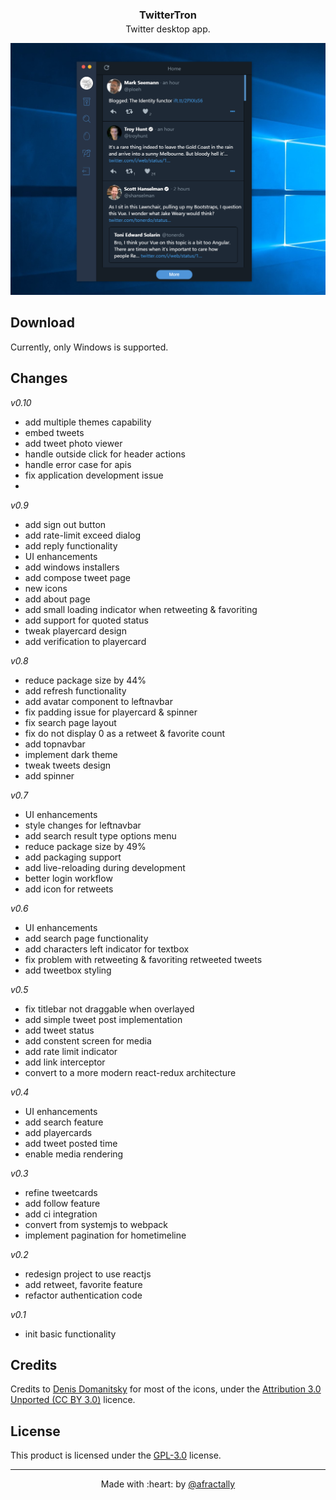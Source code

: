 <p align="center">
    <h3 align="center" style="margin-bottom: -10px;">TwitterTron</h3>
    <p align="center">Twitter desktop app.</p>
</p>

![demo](./demo_screenshot_v3.png)

## **Download**

Currently, only Windows is supported.

## **Changes**

_v0.10_

- add multiple themes capability
- embed tweets
- add tweet photo viewer
- handle outside click for header actions
- handle error case for apis
- fix application development issue
-

_v0.9_

- add sign out button
- add rate-limit exceed dialog
- add reply functionality
- UI enhancements
- add windows installers
- add compose tweet page
- new icons
- add about page
- add small loading indicator when retweeting & favoriting
- add support for quoted status
- tweak playercard design
- add verification to playercard

_v0.8_

- reduce package size by 44%
- add refresh functionality
- add avatar component to leftnavbar
- fix padding issue for playercard & spinner
- fix search page layout
- fix do not display 0 as a retweet & favorite count
- add topnavbar
- implement dark theme
- tweak tweets design
- add spinner

_v0.7_

- UI enhancements
- style changes for leftnavbar
- add search result type options menu
- reduce package size by 49%
- add packaging support
- add live-reloading during development
- better login workflow
- add icon for retweets

_v0.6_

- UI enhancements
- add search page functionality
- add characters left indicator for textbox
- fix problem with retweeting & favoriting retweeted tweets
- add tweetbox styling

_v0.5_

- fix titlebar not draggable when overlayed
- add simple tweet post implementation
- add tweet status
- add constent screen for media
- add rate limit indicator
- add link interceptor
- convert to a more modern react-redux architecture

_v0.4_

- UI enhancements
- add search feature
- add playercards
- add tweet posted time
- enable media rendering

_v0.3_

- refine tweetcards
- add follow feature
- add ci integration
- convert from systemjs to webpack
- implement pagination for hometimeline

_v0.2_

- redesign project to use reactjs
- add retweet, favorite feature
- refactor authentication code

_v0.1_

- init basic functionality

## **Credits**

Credits to [Denis Domanitsky](https://www.iconfinder.com/iconsets/twitter-ui-set) for most of the icons, under the [Attribution 3.0 Unported (CC BY 3.0)](https://creativecommons.org/licenses/by/3.0/) licence.

## **License**

This product is licensed under the [GPL-3.0](./LICENSE.md) license.

---

<p align="center">
    Made with :heart: by <a href="https://twitter.com/afractally">@afractally</a>
</p>
